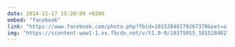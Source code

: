 ```yaml
---
date: 2014-11-17 15:20:09 +0200
embed: "facebook"
link: "https://www.facebook.com/photo.php?fbid=10152840279267370&set=a.10150230942317370.339142.836997369&type=3"
img: "https://scontent-waw1-1.xx.fbcdn.net/v/t1.0-9/10375055_10152840279267370_3070390287281050405_n.jpg?oh=8223e2e3a00148a3473948f4630f3845&oe=596719DF"
---
```

